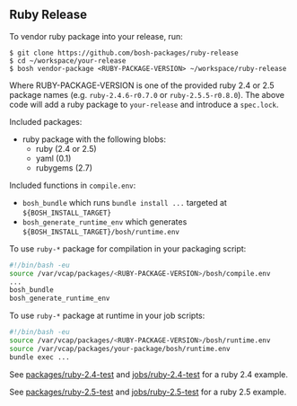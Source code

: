## Ruby Release

To vendor ruby package into your release, run:

```
$ git clone https://github.com/bosh-packages/ruby-release
$ cd ~/workspace/your-release
$ bosh vendor-package <RUBY-PACKAGE-VERSION> ~/workspace/ruby-release
```

Where RUBY-PACKAGE-VERSION is one of the provided ruby 2.4 or 2.5 package names
(e.g. `ruby-2.4.6-r0.7.0` or `ruby-2.5.5-r0.8.0`).
The above code will add a ruby package to `your-release` and introduce a `spec.lock`.

Included packages:

- ruby package with the following blobs:
  - ruby (2.4 or 2.5)
  - yaml (0.1)
  - rubygems (2.7)

Included functions in `compile.env`:

- `bosh_bundle` which runs `bundle install ...` targeted at `${BOSH_INSTALL_TARGET}`
- `bosh_generate_runtime_env` which generates `${BOSH_INSTALL_TARGET}/bosh/runtime.env`

To use `ruby-*` package for compilation in your packaging script:

```bash
#!/bin/bash -eu
source /var/vcap/packages/<RUBY-PACKAGE-VERSION>/bosh/compile.env
...
bosh_bundle
bosh_generate_runtime_env
```

To use `ruby-*` package at runtime in your job scripts:

```bash
#!/bin/bash -eu
source /var/vcap/packages/<RUBY-PACKAGE-VERSION>/bosh/runtime.env
source /var/vcap/packages/your-package/bosh/runtime.env
bundle exec ...
```

See [packages/ruby-2.4-test](packages/ruby-2.4-test) and [jobs/ruby-2.4-test](jobs/ruby-2.4-test) for a ruby 2.4 example.

See [packages/ruby-2.5-test](packages/ruby-2.5-test) and [jobs/ruby-2.5-test](jobs/ruby-2.5-test) for a ruby 2.5 example.
